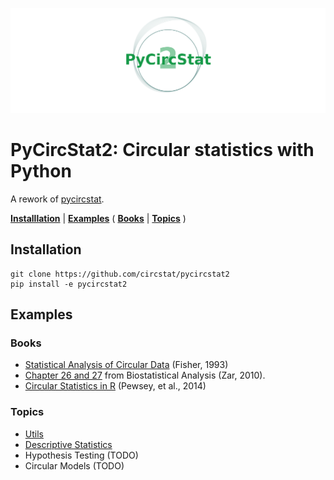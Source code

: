 ![logo](./misc/logo.png)

# PyCircStat2: Circular statistics with Python

A rework of [pycircstat](https://github.com/circstat/pycircstat). 

[**Installlation**](#installation) | 
[**Examples**](#examples) (
    [**Books**](#books) | 
    [**Topics**](#topics)
)

## Installation

```
git clone https://github.com/circstat/pycircstat2
pip install -e pycircstat2 
```

## Examples

### Books

- [Statistical Analysis of Circular Data](https://nbviewer.org/github/circstat/pycircstat2/blob/main/examples/B1-Fisher-1993.ipynb) (Fisher, 1993)
- [Chapter 26 and 27](https://nbviewer.org/github/circstat/pycircstat2/blob/main/examples/B2-Zar-2010.ipynb) from Biostatistical Analysis (Zar, 2010). 
- [Circular Statistics in R](https://nbviewer.org/github/circstat/pycircstat2/blob/main/examples/B3-Pewsey-2014.ipynb) (Pewsey, et al., 2014)

### Topics

- [Utils](https://nbviewer.org/github/circstat/pycircstat2/blob/main/examples/T0-utils.ipynb)
- [Descriptive Statistics](https://nbviewer.org/github/circstat/pycircstat2/blob/main/examples/T1-descriptive-statistics.ipynb)
- Hypothesis Testing (TODO)
- Circular Models (TODO)